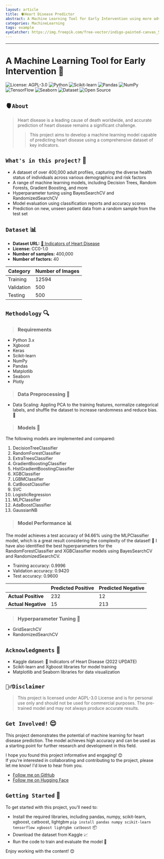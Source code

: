 ```yaml
---
layout: article
title: 🫀Heart Disease Predictor
abstract: A Machine Learning Tool for Early Intervention using more advanced Hyperparameter tuning and Model evaluation 💖
categories: MachineLearning
tags: example
eyeCatcher: https://img.freepik.com/free-vector/indigo-painted-canvas_53876-81916.jpg
---
```


---       

**A Machine Learning Tool for Early Intervention 💖**
=====================================================


<div style="text-align: left;">

  <a href='https://github.com/PhuongFX/ButterFlySpace/blob/main/LICENSE'><img style='display: inline-block; margin: 0; padding: 0;' src='https://img.shields.io/badge/License-AGPL%203.0-blue.svg' alt='License: AGPL-3.0'></a>
  <a href='https://www.python.org/'><img style='display: inline-block; margin: 0; padding: 0;' src='https://img.shields.io/badge/Python-3.x-blue' alt='Python'></a>
  <a href='https://scikit-learn.org/stable/'><img style='display: inline-block; margin: 0; padding: 0;' src='https://img.shields.io/badge/scikit--learn-1.0.2-gr.svg' alt='Scikit-learn'></a>
  <a href='https://pandas.pydata.org/'><img style='display: inline-block; margin: 0; padding: 0;' src='https://img.shields.io/badge/pandas-1.3.5-red.svg' alt='Pandas'></a>
  <a href='https://numpy.org/'><img style='display: inline-block; margin: 0; padding: 0;' src='https://img.shields.io/badge/numpy-1.21.4-purple.svg' alt='NumPy'></a>
  <a href='https://www.tensorflow.org/'><img style='display: inline-block; margin: 0; padding: 0;' src='https://img.shields.io/badge/TensorFlow-green.svg' alt='TensorFlow'></a>
  <a href='https://seaborn.pydata.org/'><img style='display: inline-block; margin: 0; padding: 0;' src='https://img.shields.io/badge/seaborn-0.11.2-pink.svg' alt='Seaborn'></a>
  <a href='https://www.kaggle.com/datasets/kamilpytlak/personal-key-indicators-of-heart-disease'><img style='display: inline-block; margin: 0; padding: 0;' src='https://img.shields.io/badge/Dataset-📊-red.svg' alt='Dataset'></a>
  <a href='https://github.com/PhuongFX/HeartR'><img style='display: inline-block; margin: 0; padding: 0;' src='https://img.shields.io/badge/Open%20Source-%E2%9D%A4-green.svg' alt='Open Source'></a>

</div>


## 🫀`About`
> Heart disease is a leading cause of death worldwide, and accurate prediction of heart disease remains a significant challenge.
> > This project aims to develop a machine learning model capable of predicting heart disease using a comprehensive dataset of key indicators.


## `What's in this project?` 🫶

* A dataset of over 400,000 adult profiles, capturing the diverse health status of individuals across various demographics and risk factors
* A range of machine learning models, including Decision Trees, Random Forests, Gradient Boosting, and more
* Hyperparameter tuning using BayesSearchCV and RandomizedSearchCV
* Model evaluation using classification reports and accuracy scores
* Prediction on new, unseen patient data from a random sample from the test set


## `Dataset` 📊

* **Dataset URL:** [💖 Indicators of Heart Disease](https://www.kaggle.com/datasets/kamilpytlak/personal-key-indicators-of-heart-disease)
* **License:** CC0-1.0
* **Number of samples:** 400,000
* **Number of factors:** 40

| Category | Number of Images |
| --- | --- |
| Training | 12594 |
| Validation | 500 |
| Testing | 500 |

## `Methodology` 🔍

> ### Requirements

* Python 3.x
* Xgboost
* Keras
* Scikit-learn
* NumPy
* Pandas
* Matplotlib
* Seaborn
* Plotly

> ### Data Preprocessing 🔀

* Data Scaling: Appling PCA to the training features, normalize categorical labels, and shuffle the dataset to increase randomness and reduce bias. 🔀

> ### Models 🤖

The following models are implemented and compared:

1. DecisionTreeClassifier
2. RandomForestClassifier
3. ExtraTreesClassifier
4. GradientBoostingClassifier
5. HistGradientBoostingClassifier
6. XGBClassifier
7. LGBMClassifier
8. CatBoostClassifier
9. SVC
10. LogisticRegression
11. MLPClassifier
12. AdaBoostClassifier
13. GaussianNB



> ### Model Performance 📊

The model achieves a test accuracy of 94.66% using the MLPClassifier model, which is a great result considering the complexity of the dataset! 🎉 
I have also identified the best hyperparameters for the RandomForestClassifier and XGBClassifier models using BayesSearchCV and RandomizedSearchCV.

* Training accuracy: 0.9996
* Validation accuracy: 0.9420
* Test accuracy: 0.9600

|  | Predicted Positive | Predicted Negative |
| --- | --- | --- |
| **Actual Positive** | 232 | 12 |
| **Actual Negative** | 15 | 213 |

> ### Hyperparameter Tuning 🔧

* GridSearchCV 
* RandomizedSearchCV 


## `Acknowledgments` 🙏

* Kaggle dataset: 💖 Indicators of Heart Disease (2022 UPDATE)
* Scikit-learn and Xgboost libraries for model training
* Matplotlib and Seaborn libraries for data visualization

## `🙅‍♂️Disclaimer`

> This project is licensed under AGPL-3.0 License and is for personal use only and should not be used for commercial purposes.
The pre-trained model and may not always produce accurate results.


## `Get Involved!` 😌
This project demonstrates the potential of machine learning for heart disease prediction. 
The model achieves high accuracy and can be used as a starting point for further research and development in this field. 


I hope you found this project informative and engaging! 😊  
If you're interested in collaborating and contributing to the project, please let me know! I'd love to hear from you.
* [Follow me on GitHub](https://github.com/PhuongFX)
* [Follow me on Hugging Face](https://huggingface.co/PhuongFX)

## `Getting Started` 🚀

To get started with this project, you'll need to:

* Install the required libraries, including pandas, numpy, scikit-learn, xgboost, catboost, lightgbm `pip install pandas numpy scikit-learn tensorflow xgboost lightgbm catboost` 📦
* Download the dataset from Kaggle 📈
* Run the code to train and evaluate the model 🤖

Enjoy working with the content! 😊
